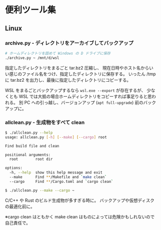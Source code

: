 # 便利ツール集

## Linux

### archive.py - ディレクトリをアーカイブしてバックアップ

```sh
# ホームディレクトリを固めて Windows の D ドライブに保存
./archive.py ~ /mnt/d/wsl
```

指定したディレクトリをまるごと tar.bz2 圧縮し、
現在日時やホスト名からいい感じのファイル名をつけ、指定したディレクトリに保存する。
いったん /tmp に tar.bz2 を出力し、最後に指定したディレクトリにコピーする。

WSL をまるごとバックアップするなら `wsl.exe --export` が存在するが、
少なくとも WSL では大抵の場合ホームディレクトリをコピーすれば事足りると思われる。
別 PC への引っ越し、バージョンアップ (`apt full-upgrade`) 前のバックアップに。

### allclean.py - 生成物をすべて clean

```sh
$ ./allclean.py --help
usage: allclean.py [-h] [--make] [--cargo] root

Find build file and clean

positional arguments:
  root        root dir

options:
  -h, --help  show this help message and exit
  --make      Find **/Makefile and `make clean`
  --cargo     Find **/Cargo.toml and `cargo clean`

$ ./allclean.py --make --cargo ~
```

C/C++ や Rust のビルド生成物が多すぎる時に。
バックアップや仮想ディスクの最適化前に。

※cargo clean はともかく make clean はものによっては危険かもしれないので自己責任で。
